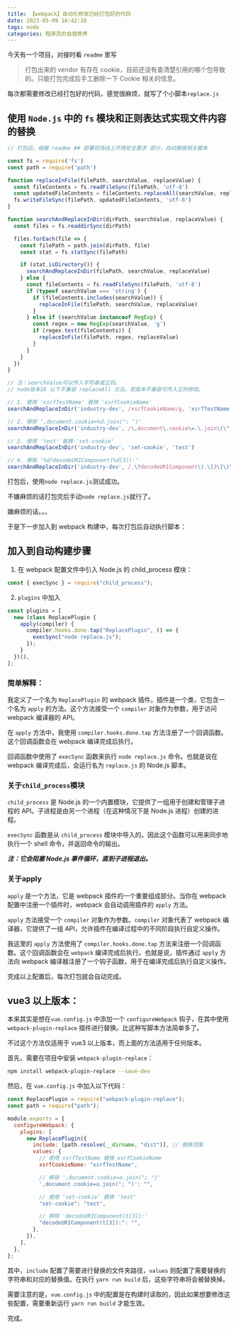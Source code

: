 ```yaml
---
title: 【webpack】自动化修改已经打包好的代码
date: 2023-05-09 16:42:28
tags: node
categories: 程序员的自我修养
---
```


今天有一个项目，对接时看 `readme` 里写

> 打包出来的 vendor 有存在 cookie，目前还没有查清楚引用的哪个包导致的。只能打包完成后手工删除一下 Cookie 相关的信息。

每次都需要修改已经打包好的代码，感觉很麻烦，就写了个小脚本`replace.js`

## 使用 `Node.js` 中的 `fs` 模块和正则表达式实现文件内容的替换

```js
// 打包后，根据 readme ## 部署现场线上环境安全要求 部分，自动替换相关脚本

const fs = require('fs')
const path = require('path')

function replaceInFile(filePath, searchValue, replaceValue) {
  const fileContents = fs.readFileSync(filePath, 'utf-8')
  const updatedFileContents = fileContents.replaceAll(searchValue, replaceValue)
  fs.writeFileSync(filePath, updatedFileContents, 'utf-8')
}

function searchAndReplaceInDir(dirPath, searchValue, replaceValue) {
  const files = fs.readdirSync(dirPath)

  files.forEach(file => {
    const filePath = path.join(dirPath, file)
    const stat = fs.statSync(filePath)

    if (stat.isDirectory()) {
      searchAndReplaceInDir(filePath, searchValue, replaceValue)
    } else {
      const fileContents = fs.readFileSync(filePath, 'utf-8')
      if (typeof searchValue === 'string') {
        if (fileContents.includes(searchValue)) {
          replaceInFile(filePath, searchValue, replaceValue)
        }
      } else if (searchValue instanceof RegExp) {
        const regex = new RegExp(searchValue, 'g')
        if (regex.test(fileContents)) {
          replaceInFile(filePath, regex, replaceValue)
        }
      }
    }
  })
}

// 注：searchValue可以传入字符串或正则。
// node版本16 以下不兼容 replaceAll 方法，若版本不兼容可传入正则修改。

// 1. 使用 'xsrfTestName' 替换 'xsrfCookieName'
searchAndReplaceInDir('industry-dev', /xsrfCookieName/g, 'xsrfTestName')

// 2. 移除 ',document.cookie=%d.join("; ")'
searchAndReplaceInDir('industry-dev', /\,document\.cookie\=.\.join\(\"; \"\)/g, '')

// 3. 使用 'test' 替换 'set-cookie'
searchAndReplaceInDir('industry-dev', 'set-cookie', 'test')

// 4. 移除 '%d?decodeURIComponent(%d[3]):'
searchAndReplaceInDir('industry-dev', /.\?decodeURIComponent\(.\[3\]\)\:/g, '')
```

打包后，使用`node replace.js`测试成功。

不嫌麻烦的话打包完后手动`node replace.js`就行了。

嫌麻烦的话。。。

于是下一步加入到 webpack 构建中，每次打包后自动执行脚本：

## 加入到自动构建步骤

1. 在 webpack 配置文件中引入 Node.js 的 child_process 模块：

```js
const { execSync } = require("child_process");
```

2. `plugins` 中加入

```js
const plugins = [
  new (class ReplacePlugin {
    apply(compiler) {
      compiler.hooks.done.tap("ReplacePlugin", () => {
        execSync("node replace.js");
      });
    }
  })(),
];
```


### 简单解释：

我定义了一个名为 `ReplacePlugin` 的 webpack 插件。插件是一个类，它包含一个名为 `apply` 的方法。这个方法接受一个 `compiler` 对象作为参数，用于访问 webpack 编译器的 API。

在 `apply` 方法中，我使用 `compiler.hooks.done.tap` 方法注册了一个回调函数。这个回调函数会在 webpack 编译完成后执行。

回调函数中使用了 `execSync` 函数来执行 `node replace.js` 命令。也就是说在 webpack 编译完成后，会运行名为 `replace.js` 的 Node.js 脚本。

### 关于`child_process`模块

`child_process` 是 Node.js 的一个内置模块，它提供了一组用于创建和管理子进程的 API。子进程是由另一个进程（在这种情况下是 Node.js 进程）创建的进程。

`execSync` 函数是从 `child_process` 模块中导入的。因此这个函数可以用来同步地执行一个 shell 命令，并返回命令的输出。

***注：它会阻塞 Node.js 事件循环，直到子进程退出。***

### 关于apply

`apply` 是一个方法，它是 webpack 插件的一个重要组成部分。当你在 webpack 配置中注册一个插件时，webpack 会自动调用插件的 `apply` 方法。

`apply` 方法接受一个 `compiler` 对象作为参数。`compiler` 对象代表了 webpack 编译器，它提供了一组 API，允许插件在编译过程中的不同阶段执行自定义操作。

我这里的 `apply` 方法使用了 `compiler.hooks.done.tap` 方法来注册一个回调函数。这个回调函数会在 `webpack` 编译完成后执行。也就是说，插件通过 `apply` 方法向 webpack 编译器注册了一个钩子函数，用于在编译完成后执行自定义操作。

完成以上配置后，每次打包就会自动完成。

## vue3 以上版本：

本来其实是想在`vue.config.js` 中添加一个 `configureWebpack` 钩子，在其中使用 `webpack-plugin-replace` 插件进行替换。比这种写脚本方法简单多了。

不过这个方法仅适用于 vue3 以上版本，而上面的方法适用于任何版本。

首先，需要在项目中安装 `webpack-plugin-replace`：

```bash
npm install webpack-plugin-replace --save-dev
```

然后，在 `vue.config.js` 中加入以下代码：

```js
const ReplacePlugin = require("webpack-plugin-replace");
const path = require("path");

module.exports = {
  configureWebpack: {
    plugins: [
      new ReplacePlugin({
        include: [path.resolve(__dirname, "dist")], // 替换范围
        values: {
          // 使用 xsrfTestName 替换 xsrfCookieName
          xsrfCookieName: "xsrfTestName",

          // 移除 ',document.cookie=a.join("; ")'
          ',document.cookie=a.join("; ")': "",

          // 使用 'set-cookie' 替换 'test'
          "set-cookie": "test",

          // 移除 'decodeURIComponent(t[3]):'
          "decodeURIComponent(t[3]):": "",
        },
      }),
    ],
  },
};
```

其中，`include` 配置了需要进行替换的文件夹路径，`values` 则配置了需要替换的字符串和对应的替换值。在执行 `yarn run build` 后，这些字符串将会被替换掉。

需要注意的是，`vue.config.js` 中的配置是在构建时读取的，因此如果想要修改这些配置，需要重新运行 `yarn run build` 才能生效。

完成。

